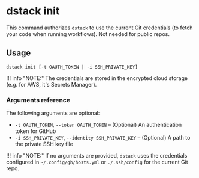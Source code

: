 # dstack init

This command authorizes `dstack` to use the current Git credentials (to fetch your code when running workflows).
Not needed for public repos.

## Usage

```shell
dstack init [-t OAUTH_TOKEN | -i SSH_PRIVATE_KEY]
```

!!! info "NOTE:"
    The credentials are stored in the encrypted cloud storage (e.g. for AWS, it's Secrets Manager).

### Arguments reference

The following arguments are optional:

- `-t OAUTH_TOKEN`, `--token OAUTH_TOKEN` – (Optional) An authentication token for GitHub
- `-i SSH_PRIVATE_KEY`, `--identity SSH_PRIVATE_KEY` – (Optional) A path to the private SSH key file 

!!! info "NOTE:"
    If no arguments are provided, `dstack` uses the credentials configured in
    `~/.config/gh/hosts.yml` or `./.ssh/config` for the current Git repo.
